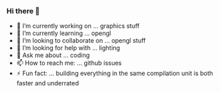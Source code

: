 ### Hi there 👋

<!--
**0Alastair1/0Alastair1** is a ✨ _special_ ✨ repository because its `README.md` (this file) appears on your GitHub profile.
-->

- 🔭 I’m currently working on ... graphics stuff
- 🌱 I’m currently learning ... opengl
- 👯 I’m looking to collaborate on ... opengl stuff
- 🤔 I’m looking for help with ... lighting
- 💬 Ask me about ... coding
- 📫 How to reach me: ... github issues
- ⚡ Fun fact: ... building everything in the same compilation unit is both faster and underrated

